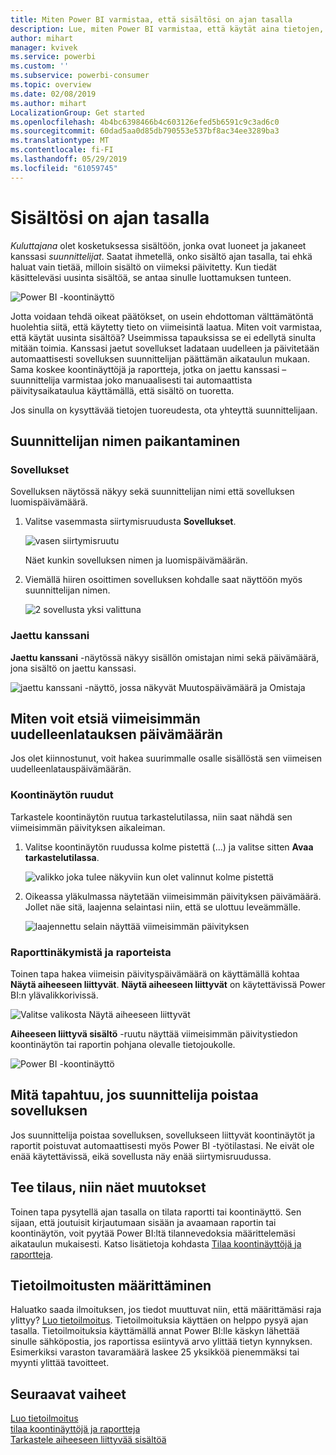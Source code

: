 ```yaml
---
title: Miten Power BI varmistaa, että sisältösi on ajan tasalla
description: Lue, miten Power BI varmistaa, että käytät aina tietojen, raportin, koontinäytön ja sovelluksen uusimpia versioita.
author: mihart
manager: kvivek
ms.service: powerbi
ms.custom: ''
ms.subservice: powerbi-consumer
ms.topic: overview
ms.date: 02/08/2019
ms.author: mihart
LocalizationGroup: Get started
ms.openlocfilehash: 4b4bc6398466b4c603126efed5b6591c9c3ad6c0
ms.sourcegitcommit: 60dad5aa0d85db790553e537bf8ac34ee3289ba3
ms.translationtype: MT
ms.contentlocale: fi-FI
ms.lasthandoff: 05/29/2019
ms.locfileid: "61059745"
---
```

# <a name="your-content-is-up-to-date"></a>Sisältösi on ajan tasalla
*Kuluttajana* olet kosketuksessa sisältöön, jonka ovat luoneet ja jakaneet kanssasi *suunnittelijat*. Saatat ihmetellä, onko sisältö ajan tasalla, tai ehkä haluat vain tietää, milloin sisältö on viimeksi päivitetty. Kun tiedät käsitteleväsi uusinta sisältöä, se antaa sinulle luottamuksen tunteen.  
 
![Power BI -koontinäyttö](media/end-user-consumer/power-bi-service.png)


Jotta voidaan tehdä oikeat päätökset, on usein ehdottoman välttämätöntä huolehtia siitä, että käytetty tieto on viimeisintä laatua. Miten voit varmistaa, että käytät uusinta sisältöä? Useimmissa tapauksissa se ei edellytä sinulta mitään toimia. Kanssasi jaetut sovellukset ladataan uudelleen ja päivitetään automaattisesti sovelluksen suunnittelijan päättämän aikataulun mukaan. Sama koskee koontinäyttöjä ja raportteja, jotka on jaettu kanssasi – suunnittelija varmistaa joko manuaalisesti tai automaattista päivitysaikataulua käyttämällä, että sisältö on tuoretta.  

Jos sinulla on kysyttävää tietojen tuoreudesta, ota yhteyttä suunnittelijaan.

## <a name="how-to-locate-the-name-of-the-designer"></a>Suunnittelijan nimen paikantaminen

### <a name="apps"></a>Sovellukset

Sovelluksen näytössä näkyy sekä suunnittelijan nimi että sovelluksen luomispäivämäärä.  

1. Valitse vasemmasta siirtymisruudusta **Sovellukset**.

    ![vasen siirtymisruutu](media/end-user-fresh/power-bi-nav-apps.png)

    Näet kunkin sovelluksen nimen ja luomispäivämäärän. 

2. Viemällä hiiren osoittimen sovelluksen kohdalle saat näyttöön myös suunnittelijan nimen. 

    ![2 sovellusta yksi valittuna](media/end-user-fresh/power-bi-app.png)


### <a name="shared-with-me"></a>Jaettu kanssani
**Jaettu kanssani** -näytössä näkyy sisällön omistajan nimi sekä päivämäärä, jona sisältö on jaettu kanssasi.

![jaettu kanssani -näyttö, jossa näkyvät Muutospäivämäärä ja Omistaja](media/end-user-fresh/power-bi-shared-new.png) 


## <a name="how-to-look-up-the-last-refresh-date"></a>Miten voit etsiä viimeisimmän uudelleenlatauksen päivämäärän
Jos olet kiinnostunut, voit hakea suurimmalle osalle sisällöstä sen viimeisen uudelleenlatauspäivämäärän. 

### <a name="dashboard-tiles"></a>Koontinäytön ruudut
Tarkastele koontinäytön ruutua tarkastelutilassa, niin saat nähdä sen viimeisimmän päivityksen aikaleiman.

1. Valitse koontinäytön ruudussa kolme pistettä (...) ja valitse sitten **Avaa tarkastelutilassa**.

    ![valikko joka tulee näkyviin kun olet valinnut kolme pistettä](media/end-user-fresh/power-bi-focus.png)

2. Oikeassa yläkulmassa näytetään viimeisimmän päivityksen päivämäärä. Jollet näe sitä, laajenna selaintasi niin, että se ulottuu leveämmälle. 

    ![laajennettu selain näyttää viimeisimmän päivityksen](media/end-user-fresh/power-bi-last-refresh2.png)

### <a name="from-dashboards-and-reports"></a>Raporttinäkymistä ja raporteista
Toinen tapa hakea viimeisin päivityspäivämäärä on käyttämällä kohtaa **Näytä aiheeseen liittyvät**.  **Näytä aiheeseen liittyvät** on käytettävissä Power BI:n ylävalikkorivissä.

![Valitse valikosta Näytä aiheeseen liittyvät](media/end-user-fresh/power-bi-view-related.png)

**Aiheeseen liittyvä sisältö** -ruutu näyttää viimeisimmän päivitystiedon koontinäytön tai raportin pohjana olevalle tietojoukolle.

![Power BI -koontinäyttö](media/end-user-fresh/power-bi-last-refresh.png)

## <a name="what-happens-if-an-app-is-deleted-by-the-designer"></a>Mitä tapahtuu, jos suunnittelija poistaa sovelluksen

Jos suunnittelija poistaa sovelluksen, sovellukseen liittyvät koontinäytöt ja raportit poistuvat automaattisesti myös Power BI -työtilastasi. Ne eivät ole enää käytettävissä, eikä sovellusta näy enää siirtymisruudussa.


## <a name="subscribe-to-see-changes"></a>Tee tilaus, niin näet muutokset
Toinen tapa pysytellä ajan tasalla on tilata raportti tai koontinäyttö. Sen sijaan, että joutuisit kirjautumaan sisään ja avaamaan raportin tai koontinäytön, voit pyytää Power BI:ltä tilannevedoksia määrittelemäsi aikataulun mukaisesti.  Katso lisätietoja kohdasta [Tilaa koontinäyttöjä ja raportteja](end-user-subscribe.md).

## <a name="set-data-alerts"></a>Tietoilmoitusten määrittäminen
Haluatko saada ilmoituksen, jos tiedot muuttuvat niin, että määrittämäsi raja ylittyy? [Luo tietoilmoitus](end-user-alerts.md).  Tietoilmoituksia käyttäen on helppo pysyä ajan tasalla. Tietoilmoituksia käyttämällä annat Power BI:lle käskyn lähettää sinulle sähköpostia, jos raportissa esiintyvä arvo ylittää tietyn kynnyksen.  Esimerkiksi varaston tavaramäärä laskee 25 yksikköä pienemmäksi tai myynti ylittää tavoitteet.  

## <a name="next-steps"></a>Seuraavat vaiheet
[Luo tietoilmoitus](end-user-alerts.md)    
[tilaa koontinäyttöjä ja raportteja](end-user-subscribe.md)    
[Tarkastele aiheeseen liittyvää sisältöä](end-user-related.md)    

